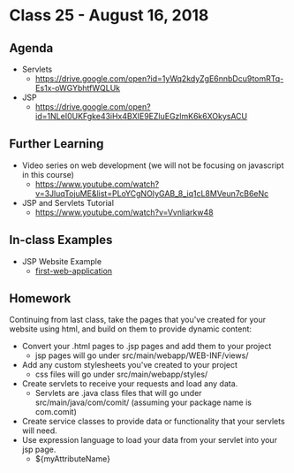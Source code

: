 # Class 25 - August 16, 2018

## Agenda

* Servlets
  * https://drive.google.com/open?id=1yWq2kdyZgE6nnbDcu9tomRTq-Es1x-oWGYbhtfWQLUk
* JSP
  * https://drive.google.com/open?id=1NLeI0UKFgke43iHx4BXIE9EZluEGzlmK6k6XOkysACU

## Further Learning

* Video series on web development (we will not be focusing on javascript in this course)
  * https://www.youtube.com/watch?v=3JluqTojuME&list=PLoYCgNOIyGAB_8_iq1cL8MVeun7cB6eNc
* JSP and Servlets Tutorial
  * https://www.youtube.com/watch?v=Vvnliarkw48

## In-class Examples

* JSP Website Example
  * [first-web-application](https://github.com/kyleschmitz/first-web-application)

## Homework

Continuing from last class, take the pages that you've created for your website using html, and build on them to provide dynamic content:
* Convert your .html pages to .jsp pages and add them to your project
  * jsp pages will go under src/main/webapp/WEB-INF/views/
* Add any custom stylesheets you've created to your project
  * css files will go under src/main/webapp/styles/
* Create servlets to receive your requests and load any data.
  * Servlets are .java class files that will go under src/main/java/com/comit/ (assuming your package name is com.comit)
* Create service classes to provide data or functionality that your servlets will need.
* Use expression language to load your data from your servlet into your jsp page.
  * ${myAttributeName}